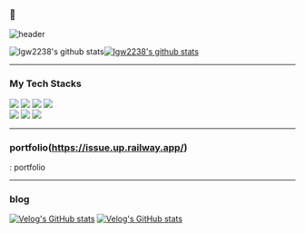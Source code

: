 ###  👋                                                                                                                   
![header](https://capsule-render.vercel.app/api?type=wave&color=timeGradient&height=100&section=header&text=Hello&fontSize=26)
<!--
**lgw2238/lgw2238** is a ✨ _special_ ✨ repository because its `README.md` (this file) appears on your GitHub profile.

Here are some ideas to get you started:

- 🔭 I’m currently working on ...
- 🌱 I’m currently learning ...
- 👯 I’m looking to collaborate on ...
- 🤔 I’m looking for help with ...
- 💬 Ask me about ...
- 📫 How to reach me: ...
- 😄 Pronouns: ...
- ⚡ Fun fact: ...
-->


![lgw2238's github stats](https://github-readme-stats.vercel.app/api?username=lgw2238&show_icons=true)[![lgw2238's github stats](https://github-readme-stats.vercel.app/api/top-langs/?username=lgw2238&show_icons=true&hide_border=true&title_color=004386&icon_color=004386&layout=compact)](https://github.com/lgw2238)

***

### My Tech Stacks

<img src="https://img.shields.io/badge/Java-3776AB?style=for-the-badge&logo=Javascript&logoColor=white"> <img src="https://img.shields.io/badge/Javascript-F7DF1E?style=for-the-badge&logo=Javascript&logoColor=white"> <img src="https://img.shields.io/badge/Mysql-4479A1?style=for-the-badge&logo=Mysql&logoColor=white"> <img src="https://img.shields.io/badge/node.js-339933?style=for-the-badge&logo=node.js&logoColor=white">
</br>
<img src="https://img.shields.io/badge/Eclipse IDE-2C2255?style=for-the-badge&logo=Eclipse IDE&logoColor=white">
<img src="https://img.shields.io/badge/Spring Boot-6DB33F?style=for-the-badge&logo=Spring Boot&logoColor=white">
<img src="https://img.shields.io/badge/Jenkins-D24939?style=for-the-badge&logo=Jenkins&logoColor=white">
***
### portfolio(https://issue.up.railway.app/)
: portfolio

***
### blog
[![Velog's GitHub stats](https://velog-readme-stats.vercel.app/api/badge?name=lgw2236)](https://velog.io/@lgw2236) 
[![Velog's GitHub stats](https://velog-readme-stats.vercel.app/api?name=lgw2236)](https://velog-readme-stats.vercel.app/api/redirect?name=lgw2236)



